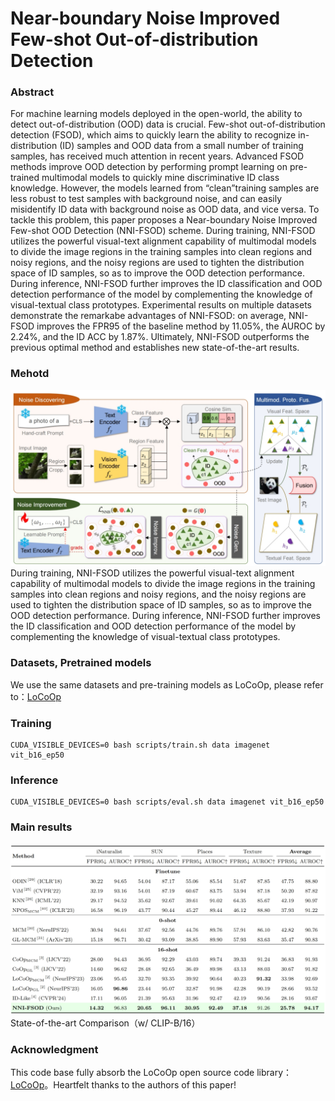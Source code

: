# Near-boundary Noise Improved Few-shot Out-of-distribution Detection 

### Abstract
For machine learning models deployed in the open-world, the ability to detect out-of-distribution (OOD) data is crucial. Few-shot out-of-distribution detection (FSOD), which aims to quickly learn the ability to
recognize in-distribution (ID) samples and OOD data from a small number of training samples, has received much attention in recent years. Advanced FSOD methods improve OOD detection by performing prompt learning on
pre-trained multimodal models to quickly mine discriminative ID class knowledge. However, the models learned from “clean”training samples are less robust to test samples with background noise, and can easily misidentify ID data with background noise as OOD data, and vice versa. To tackle this problem, this paper proposes a Near-boundary Noise Improved Few-shot OOD Detection (NNI-FSOD) scheme. During training, NNI-FSOD
utilizes the powerful visual-text alignment capability of multimodal models to divide the image regions in the training samples into clean regions and noisy regions, and the noisy regions are used to tighten the distribution space of ID samples, so as to improve the OOD detection performance. During inference, NNI-FSOD further improves the ID classification and OOD detection performance of the model by complementing the knowledge of visual-textual class prototypes. Experimental results on multiple datasets demonstrate the remarkabe advantages of NNI-FSOD: on average, NNI-FSOD improves the FPR95 of the baseline method by 11.05%, the AUROC by 2.24%, and the ID ACC by 1.87%. Ultimately, NNI-FSOD outperforms the previous optimal method and establishes new state-of-the-art results.

### Mehotd
![Visualization_figure](figure/nni-fsod.png)
During training, NNI-FSOD utilizes the powerful visual-text alignment capability of multimodal models to divide the image regions in the training samples into clean regions and noisy regions, and the noisy regions are used to tighten the distribution space of ID samples, so as to improve the OOD detection performance. During inference, NNI-FSOD further improves the ID classification and OOD detection performance of the model by complementing the knowledge of visual-textual class prototypes.

### Datasets, Pretrained models
We use the same datasets and pre-training models as LoCoOp, please refer to：[LoCoOp](https://github.com/AtsuMiyai/LoCoOp)

### Training
```train
CUDA_VISIBLE_DEVICES=0 bash scripts/train.sh data imagenet vit_b16_ep50 
```

### Inference 
```eval
CUDA_VISIBLE_DEVICES=0 bash scripts/eval.sh data imagenet vit_b16_ep50 
```

### Main results 
![Visualization_figure](figure/res1.png)
State-of-the-art Comparison（w/ CLIP-B/16）

### Acknowledgment
This code base fully absorb the LoCoOp open source code library：[LoCoOp](https://github.com/AtsuMiyai/LoCoOp)。Heartfelt thanks to the authors of this paper!
